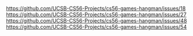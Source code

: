 https://github.com/UCSB-CS56-Projects/cs56-games-hangman/issues/18
https://github.com/UCSB-CS56-Projects/cs56-games-hangman/issues/27
https://github.com/UCSB-CS56-Projects/cs56-games-hangman/issues/48
https://github.com/UCSB-CS56-Projects/cs56-games-hangman/issues/54
